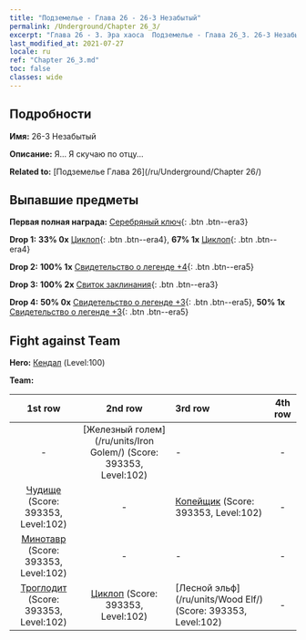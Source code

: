 ```yaml
---
title: "Подземелье - Глава 26 - 26-3 Незабытый"
permalink: /Underground/Chapter 26_3/
excerpt: "Глава 26 - 3. Эра хаоса  Подземелье - Глава 26_3. 26-3 Незабытый"
last_modified_at: 2021-07-27
locale: ru
ref: "Chapter 26_3.md"
toc: false
classes: wide
---
```


## Подробности

 **Имя:** 26-3 Незабытый

 **Описание:** Я... Я скучаю по отцу...

 **Related to:** [Подземелье Глава 26](/ru/Underground/Chapter 26/)

## Выпавшие предметы

 **Первая полная награда:** [Серебряный ключ](/ItemsRU/con_693/){: .btn .btn--era3}

 **Drop 1:** **33% 0x** [Циклоп](/ItemsRU/unt_222/){: .btn .btn--era4}, **67% 1x** [Циклоп](/ItemsRU/unt_222/){: .btn .btn--era4}

 **Drop 2:** **100% 1x** [Свидетельство о легенде +4](/ItemsRU/mat_95/){: .btn .btn--era5}

 **Drop 3:** **100% 2x** [Свиток заклинания](/ItemsRU/con_694/){: .btn .btn--era3}

 **Drop 4:** **50% 0x** [Свидетельство о легенде +3](/ItemsRU/mat_88/){: .btn .btn--era5}, **50% 1x** [Свидетельство о легенде +3](/ItemsRU/mat_88/){: .btn .btn--era5}


## Fight against Team
 **Hero:** [Кендал](/ru/heroes/Kendal/) (Level:100)

 **Team:**


  | 1st row | 2nd row | 3rd row | 4th row |
  |:----:|:----:|:----|:----:|
  | - | [Железный голем](/ru/units/Iron Golem/) (Score: 393353, Level:102)  | - | - |
  | [Чудище](/ru/units/Behemoth/) (Score: 393353, Level:102)  | - | [Копейщик](/ru/units/Pikeman/) (Score: 393353, Level:102)  | - |
  | [Минотавр](/ru/units/Minotaur/) (Score: 393353, Level:102)  | - | - | - |
  | [Троглодит](/ru/units/Troglodyte/) (Score: 393353, Level:102)  | [Циклоп](/ru/units/Cyclops/) (Score: 393353, Level:102)  | [Лесной эльф](/ru/units/Wood Elf/) (Score: 393353, Level:102)  | - |


